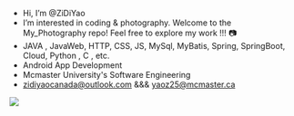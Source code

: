 - Hi, I’m @ZiDiYao
- I’m interested in coding & photography. Welcome to the My_Photography repo! Feel free to explore my work !!! 📷
- JAVA , JavaWeb, HTTP, CSS, JS, MySql, MyBatis, Spring, SpringBoot, Cloud, Python , C , etc.
- Android App Development 
- Mcmaster University's Software Engineering 
- zidiyaocanada@outlook.com &&& yaoz25@mcmaster.ca

![](https://raw.githubusercontent.com/ZIDIYao/ZIDIYao/main/assets/github-contribution-grid-snake.svg) 
